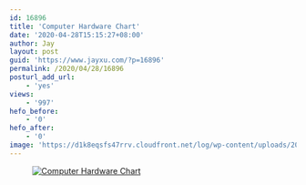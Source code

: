 ```yaml
---
id: 16896
title: 'Computer Hardware Chart'
date: '2020-04-28T15:15:27+08:00'
author: Jay
layout: post
guid: 'https://www.jayxu.com/?p=16896'
permalink: /2020/04/28/16896
posturl_add_url:
    - 'yes'
views:
    - '997'
hefo_before:
    - '0'
hefo_after:
    - '0'
image: 'https://d1k8eqsfs47rrv.cloudfront.net/log/wp-content/uploads/2020/04/AMD-silicon-PCIe-580x334-1.jpg'
---
```


<!-- wp:image {"id":16899,"sizeSlug":"large","linkDestination":"attachment"} -->
<figure class="wp-block-image size-large"><a href="https://www.jayxu.com/2020/04/28/16896/computer_hardware_poster_1_7_by_sonic840"><img src="https://www.jayxu.com/log/wp-content/uploads/2020/04/Computer_hardware_poster_1_7_by_Sonic840.png" alt="Computer Hardware Chart" class="wp-image-16899" title="Computer Hardware Chart"/></a></figure>
<!-- /wp:image -->